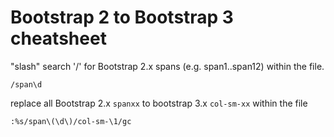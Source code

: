 # Bootstrap 2 to Bootstrap 3 cheatsheet

"slash" search '/' for Bootstrap 2.x spans (e.g. span1..span12) within the file.

    /span\d

replace all Bootstrap 2.x `spanxx` to bootstrap 3.x `col-sm-xx` within the file

    :%s/span\(\d\)/col-sm-\1/gc
